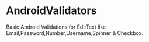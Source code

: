 # AndroidValidators

Basic Android Validations for EditText like Email,Password,Number,Username,Spinner & Checkbox.
